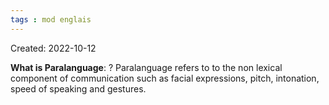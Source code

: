 ```yaml
---
tags : mod englais
---
```

Created: 2022-10-12 

**What is Paralanguage**:
?
Paralanguage refers to to the non lexical component of communication such as facial expressions, pitch, intonation, speed of speaking and gestures.  